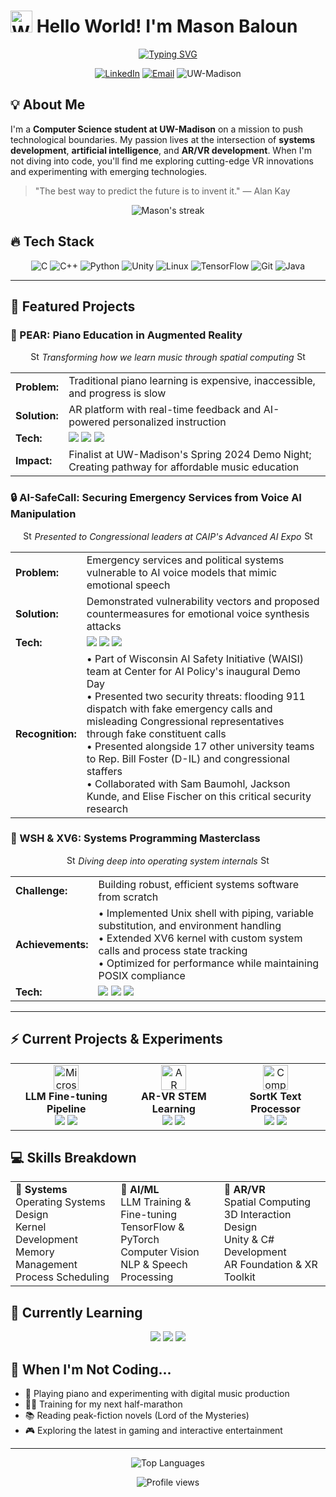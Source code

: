 # <img src="https://raw.githubusercontent.com/Tarikul-Islam-Anik/Animated-Fluent-Emojis/master/Emojis/Hand%20gestures/Waving%20Hand.png" alt="Waving Hand" width="35" height="35" /> Hello World! I'm Mason Baloun

<div align="center">
  
  [![Typing SVG](https://readme-typing-svg.herokuapp.com?font=Fira+Code&size=22&pause=1000&color=36BCF7&center=true&vCenter=true&random=false&width=500&lines=Software+Engineer;AR%2FVR+Innovator;AI+Researcher;Systems+Developer;Building+the+future%2C+one+commit+at+a+time)](https://git.io/typing-svg)
  
</div>

<p align="center">
  <a href="https://linkedin.com/in/masonbaloun"><img src="https://img.shields.io/badge/LinkedIn-0077B5?style=for-the-badge&logo=linkedin&logoColor=white" alt="LinkedIn"/></a>
  <a href="mailto:mbaloun@wisc.edu"><img src="https://img.shields.io/badge/Outlook-0078D4?style=for-the-badge&logo=microsoft-outlook&logoColor=white" alt="Email"/></a>
  <img src="https://img.shields.io/badge/CS_@_UW_Madison-C5050C?style=for-the-badge&logo=wisconsin&logoColor=white" alt="UW-Madison"/>
</p>

## 💡 About Me

I'm a **Computer Science student at UW-Madison** on a mission to push technological boundaries. My passion lives at the intersection of **systems development**, **artificial intelligence**, and **AR/VR development**. When I'm not diving into code, you'll find me exploring cutting-edge VR innovations and experimenting with emerging technologies.

> "The best way to predict the future is to invent it." — Alan Kay

<div align="center">
  <img src="https://github-readme-streak-stats.herokuapp.com/?user=Mason-Baloun&theme=tokyonight&hide_border=true" alt="Mason's streak" />
</div>

## 🔥 Tech Stack

<div align="center">
  
  ![C](https://img.shields.io/badge/C-00599C?style=for-the-badge&logo=c&logoColor=white)
  ![C++](https://img.shields.io/badge/C%2B%2B-00599C?style=for-the-badge&logo=c%2B%2B&logoColor=white)
  ![Python](https://img.shields.io/badge/Python-3776AB?style=for-the-badge&logo=python&logoColor=white)
  ![Unity](https://img.shields.io/badge/Unity-100000?style=for-the-badge&logo=unity&logoColor=white)
  ![Linux](https://img.shields.io/badge/Linux-FCC624?style=for-the-badge&logo=linux&logoColor=black)
  ![TensorFlow](https://img.shields.io/badge/TensorFlow-FF6F00?style=for-the-badge&logo=tensorflow&logoColor=white)
  ![Git](https://img.shields.io/badge/Git-F05032?style=for-the-badge&logo=git&logoColor=white)
  ![Java](https://img.shields.io/badge/Java-ED8B00?style=for-the-badge&logo=openjdk&logoColor=white)
  
</div>

---

## 🚀 Featured Projects

### 🎹 PEAR: Piano Education in Augmented Reality

<p align="center">
  <img src="https://raw.githubusercontent.com/Tarikul-Islam-Anik/Animated-Fluent-Emojis/master/Emojis/Travel%20and%20places/Star.png" alt="Star" width="15" height="15" /> <i>Transforming how we learn music through spatial computing</i> <img src="https://raw.githubusercontent.com/Tarikul-Islam-Anik/Animated-Fluent-Emojis/master/Emojis/Travel%20and%20places/Star.png" alt="Star" width="15" height="15" />
</p>

<table>
  <tr>
    <td><b>Problem:</b></td>
    <td>Traditional piano learning is expensive, inaccessible, and progress is slow</td>
  </tr>
  <tr>
    <td><b>Solution:</b></td>
    <td>AR platform with real-time feedback and AI-powered personalized instruction</td>
  </tr>
  <tr>
    <td><b>Tech:</b></td>
    <td>
      <img src="https://img.shields.io/badge/Engine-Unity-000?style=for-the-badge&logo=unity"/>
      <img src="https://img.shields.io/badge/AR%2FVR-Meta%20Quest%203-blue?style=for-the-badge&logo=oculus"/>
      <img src="https://img.shields.io/badge/AI-Gemini%2FLLMs-orange?style=for-the-badge&logo=openai"/>
    </td>
  </tr>
  <tr>
    <td><b>Impact:</b></td>
    <td>Finalist at UW-Madison's Spring 2024 Demo Night; Creating pathway for affordable music education</td>
  </tr>
</table>

### 🔒 AI-SafeCall: Securing Emergency Services from Voice AI Manipulation

<p align="center">
  <img src="https://raw.githubusercontent.com/Tarikul-Islam-Anik/Animated-Fluent-Emojis/master/Emojis/Travel%20and%20places/Star.png" alt="Star" width="15" height="15" /> <i>Presented to Congressional leaders at CAIP's Advanced AI Expo</i> <img src="https://raw.githubusercontent.com/Tarikul-Islam-Anik/Animated-Fluent-Emojis/master/Emojis/Travel%20and%20places/Star.png" alt="Star" width="15" height="15" />
</p>

<table>
  <tr>
    <td><b>Problem:</b></td>
    <td>Emergency services and political systems vulnerable to AI voice models that mimic emotional speech</td>
  </tr>
  <tr>
    <td><b>Solution:</b></td>
    <td>Demonstrated vulnerability vectors and proposed countermeasures for emotional voice synthesis attacks</td>
  </tr>
  <tr>
    <td><b>Tech:</b></td>
    <td>
      <img src="https://img.shields.io/badge/Language-Python-blue?style=for-the-badge&logo=python"/>
      <img src="https://img.shields.io/badge/AI-Voice_Synthesis-orange?style=for-the-badge&logo=tensorflow"/>
      <img src="https://img.shields.io/badge/Research-Policy-green?style=for-the-badge"/>
    </td>
  </tr>
  <tr>
    <td><b>Recognition:</b></td>
    <td>
      • Part of Wisconsin AI Safety Initiative (WAISI) team at Center for AI Policy's inaugural Demo Day<br/>
      • Presented two security threats: flooding 911 dispatch with fake emergency calls and misleading Congressional representatives through fake constituent calls<br/>
      • Presented alongside 17 other university teams to Rep. Bill Foster (D-IL) and congressional staffers<br/>
      • Collaborated with Sam Baumohl, Jackson Kunde, and Elise Fischer on this critical security research
    </td>
  </tr>
</table>

### 🐧 WSH & XV6: Systems Programming Masterclass

<p align="center">
  <img src="https://raw.githubusercontent.com/Tarikul-Islam-Anik/Animated-Fluent-Emojis/master/Emojis/Travel%20and%20places/Star.png" alt="Star" width="15" height="15" /> <i>Diving deep into operating system internals</i> <img src="https://raw.githubusercontent.com/Tarikul-Islam-Anik/Animated-Fluent-Emojis/master/Emojis/Travel%20and%20places/Star.png" alt="Star" width="15" height="15" />
</p>

<table>
  <tr>
    <td><b>Challenge:</b></td>
    <td>Building robust, efficient systems software from scratch</td>
  </tr>
  <tr>
    <td><b>Achievements:</b></td>
    <td>
      • Implemented Unix shell with piping, variable substitution, and environment handling<br/>
      • Extended XV6 kernel with custom system calls and process state tracking<br/>
      • Optimized for performance while maintaining POSIX compliance
    </td>
  </tr>
  <tr>
    <td><b>Tech:</b></td>
    <td>
      <img src="https://img.shields.io/badge/Language-C-blue?style=for-the-badge&logo=c"/>
      <img src="https://img.shields.io/badge/Assembly-NASM-red?style=for-the-badge"/>
      <img src="https://img.shields.io/badge/OS-Linux/XV6-yellow?style=for-the-badge&logo=linux&logoColor=black"/>
    </td>
  </tr>
</table>

---

## ⚡ Current Projects & Experiments

<div align="center">
  <table>
    <tr>
      <td align="center">
        <img src="https://raw.githubusercontent.com/Tarikul-Islam-Anik/Animated-Fluent-Emojis/master/Emojis/Objects/Microscope.png" alt="Microscope" width="40"/>
        <br/>
        <b>LLM Fine-tuning Pipeline</b>
        <br/>
        <img src="https://img.shields.io/badge/PyTorch-EE4C2C?style=flat-square&logo=pytorch&logoColor=white"/>
        <img src="https://img.shields.io/badge/CUDA-76B900?style=flat-square&logo=nvidia&logoColor=white"/>
      </td>
      <td align="center">
        <img src="https://raw.githubusercontent.com/Tarikul-Islam-Anik/Animated-Fluent-Emojis/master/Emojis/Objects/Glasses.png" alt="AR Glasses" width="40"/>
        <br/>
        <b>AR-VR STEM Learning</b>
        <br/>
        <img src="https://img.shields.io/badge/Unity-000000?style=flat-square&logo=unity&logoColor=white"/>
        <img src="https://img.shields.io/badge/AR-0D96F6?style=flat-square&logo=arkit&logoColor=white"/>
      </td>
      <td align="center">
        <img src="https://raw.githubusercontent.com/Tarikul-Islam-Anik/Animated-Fluent-Emojis/master/Emojis/Objects/Desktop%20Computer.png" alt="Computer" width="40"/>
        <br/>
        <b>SortK Text Processor</b>
        <br/>
        <img src="https://img.shields.io/badge/C-00599C?style=flat-square&logo=c&logoColor=white"/>
        <img src="https://img.shields.io/badge/DSA-gray?style=flat-square"/>
      </td>
    </tr>
  </table>
</div>

## 💻 Skills Breakdown

<table>
  <tr>
    <td>
      <b>🔬 Systems</b><br/>
      Operating Systems Design<br/>
      Kernel Development<br/>
      Memory Management<br/>
      Process Scheduling
    </td>
    <td>
      <b>🤖 AI/ML</b><br/>
      LLM Training & Fine-tuning<br/>
      TensorFlow & PyTorch<br/>
      Computer Vision<br/>
      NLP & Speech Processing
    </td>
    <td>
      <b>🥽 AR/VR</b><br/>
      Spatial Computing<br/>
      3D Interaction Design<br/>
      Unity & C# Development<br/>
      AR Foundation & XR Toolkit
    </td>
  </tr>
</table>

## 🎯 Currently Learning

<div align="center">
  <img src="https://img.shields.io/badge/Rust-000000?style=for-the-badge&logo=rust&logoColor=white"/>
  <img src="https://img.shields.io/badge/WebGPU-202020?style=for-the-badge&logo=webassembly&logoColor=white"/>
  <img src="https://img.shields.io/badge/Distributed_Systems-4285F4?style=for-the-badge&logo=google-cloud&logoColor=white"/>
</div>

## 🌱 When I'm Not Coding...

- 🎹 Playing piano and experimenting with digital music production
- 🏃‍♂️ Training for my next half-marathon
- 📚 Reading peak-fiction novels (Lord of the Mysteries)
- 🎮 Exploring the latest in gaming and interactive entertainment

---

<div align="center">
  <img src="https://github-readme-stats.vercel.app/api/top-langs/?username=Mason-Baloun&layout=compact&theme=tokyonight&hide_border=true" alt="Top Languages" />
</div>

<p align="center">
  <img src="https://komarev.com/ghpvc/?username=Mason-Baloun&color=blue&style=flat-square&label=Profile+Views" alt="Profile views"/>
</p>
